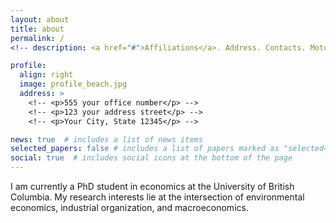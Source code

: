 ```yaml
---
layout: about
title: about
permalink: /
<!-- description: <a href="#">Affiliations</a>. Address. Contacts. Moto. Etc. -->

profile:
  align: right
  image: profile_beach.jpg
  address: >
    <!-- <p>555 your office number</p> -->
    <!-- <p>123 your address street</p> -->
    <!-- <p>Your City, State 12345</p> -->

news: true  # includes a list of news items
selected_papers: false # includes a list of papers marked as "selected={true}"
social: true  # includes social icons at the bottom of the page
---
```


I am currently a PhD student in economics at the University of British Columbia. My research interests lie at the intersection of environmental economics, industrial organization, and macroeconomics. 

